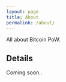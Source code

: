 ```yaml
---
layout: page
title: About
permalink: /about/
---
```


All about Bitcoin PoW.

## Details

Coming soon..
